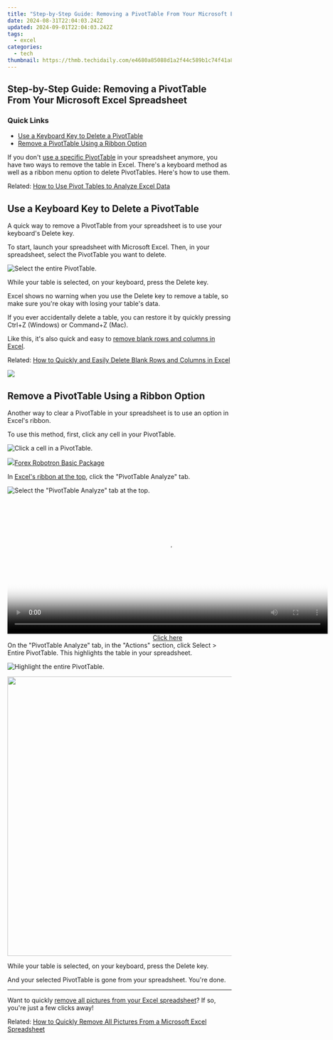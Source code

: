 ```yaml
---
title: "Step-by-Step Guide: Removing a PivotTable From Your Microsoft Excel Spreadsheet"
date: 2024-08-31T22:04:03.242Z
updated: 2024-09-01T22:04:03.242Z
tags:
  - excel
categories:
  - tech
thumbnail: https://thmb.techidaily.com/e4680a85088d1a2f44c589b1c74f41a831760d9eaf6ae422f8b959a2a9262d12.jpg
---
```


## Step-by-Step Guide: Removing a PivotTable From Your Microsoft Excel Spreadsheet

### Quick Links

* [Use a Keyboard Key to Delete a PivotTable](https://instagram-video-recordings.techidaily.com/social-media-power-up-grouping-multiple-photos-and-vids-for-instagram-for-2024/)
* [Remove a PivotTable Using a Ribbon Option](https://extra-lessons.techidaily.com/new-circles-vs-cubes-unraveling-camera-types/)

 If you don't [use a specific PivotTable](https://fake-location.techidaily.com/spoofing-life360-how-to-do-it-on-honor-play-40c-drfone-by-drfone-virtual-android/) in your spreadsheet anymore, you have two ways to remove the table in Excel. There's a keyboard method as well as a ribbon menu option to delete PivotTables. Here's how to use them.

Related: [How to Use Pivot Tables to Analyze Excel Data](https://fake-location.techidaily.com/spoofing-life360-how-to-do-it-on-honor-play-40c-drfone-by-drfone-virtual-android/) 

##  Use a Keyboard Key to Delete a PivotTable

 A quick way to remove a PivotTable from your spreadsheet is to use your keyboard's Delete key.

 To start, launch your spreadsheet with Microsoft Excel. Then, in your spreadsheet, select the PivotTable you want to delete.

![Select the entire PivotTable.](https://static1.howtogeekimages.com/wordpress/wp-content/uploads/2022/05/1-select-entire-pivottable.png) 

 While your table is selected, on your keyboard, press the Delete key.

 Excel shows no warning when you use the Delete key to remove a table, so make sure you're okay with losing your table's data.

 If you ever accidentally delete a table, you can restore it by quickly pressing Ctrl+Z (Windows) or Command+Z (Mac).

 Like this, it's also quick and easy to [remove blank rows and columns in Excel](https://desktop-recording.techidaily.com/2024-approved-vdg-screen-snatcher-synopsis-full-breakdown/).

Related: [How to Quickly and Easily Delete Blank Rows and Columns in Excel](https://desktop-recording.techidaily.com/2024-approved-vdg-screen-snatcher-synopsis-full-breakdown/) 

<!-- affiliate ads begin -->
<a href="https://shop.systoolsgroup.com/affiliate.php?ACCOUNT=SYSTOOBY&AFFILIATE=108875&PATH=https%3A%2F%2Fwww.systoolsgroup.com%3FAFFILIATE%3D108875%26RESOURCE%3DSysTools%2BSQL%2BRecovery"><img src="https://www.systoolsgroup.com/box/sql-recovery.png" border="0"></a>
<!-- affiliate ads end -->
##  Remove a PivotTable Using a Ribbon Option

 Another way to clear a PivotTable in your spreadsheet is to use an option in Excel's ribbon.

 To use this method, first, click any cell in your PivotTable.

![Click a cell in a PivotTable.](https://static1.howtogeekimages.com/wordpress/wp-content/uploads/2022/05/2-select-cell-pivottable.png) 

<!-- affiliate ads begin -->
<a href="https://secure.2checkout.com/order/checkout.php?PRODS=4726960&QTY=1&AFFILIATE=108875&CART=1"><img src="https://secure.avangate.com/images/merchant/5f4f7141b65a730b4efb0e0d51f63e94/products/forexrobotronbox.gif" border="0">Forex Robotron Basic Package</a>
<!-- affiliate ads end -->
 In [Excel's ribbon at the top](https://screen-mirror.techidaily.com/in-2024-how-to-mirror-honor-play-40c-to-mac-drfone-by-drfone-android/), click the "PivotTable Analyze" tab.

![Select the "PivotTable Analyze" tab at the top.](https://static1.howtogeekimages.com/wordpress/wp-content/uploads/2022/05/3-excel-pivottable-analyze-tab.png) 

<!-- affiliate ads begin -->
<span id="1993652">
					<video width="720" height="300" style="cursor:pointer"
           poster="//a.impactradius-go.com/display-clicktoplayimage/1993652.jpeg"
           onclick="if(!this.playClicked){this.play();this.setAttribute('controls',true);this.playClicked=true;}">
	   <source src="//a.impactradius-go.com/display-ad/22993-1993652">
	   <img src="//a.impactradius-go.com/display-clicktoplayimage/1993652.jpeg" style="border: none; height: 100%; width: 100%; object-fit: contain">
	</video>
	<div style="width:720px;text-align:center"><a href="javascript:window.open(decodeURIComponent('https%3A%2F%2Fhomestyler.sjv.io%2Fc%2F5597632%2F1993652%2F22993'), '_blank');void(0);">Click here</a></div>
</span>
<img height="0" width="0" src="https://imp.pxf.io/i/5597632/1993652/22993" style="position:absolute;visibility:hidden;" border="0" />
<!-- affiliate ads end -->
 On the "PivotTable Analyze" tab, in the "Actions" section, click Select > Entire PivotTable. This highlights the table in your spreadsheet.

![Highlight the entire PivotTable.](https://static1.howtogeekimages.com/wordpress/wp-content/uploads/2022/05/4-highlight-entire-pivottable.png) 

<!-- affiliate ads begin -->
<a href="https://thefitville.pxf.io/c/5597632/1526796/15852" target="_top" id="1526796"><img src="//a.impactradius-go.com/display-ad/15852-1526796" border="0" alt="" width="1200" height="628"/></a><img height="0" width="0" src="https://imp.pxf.io/i/5597632/1526796/15852" style="position:absolute;visibility:hidden;" border="0" />
<!-- affiliate ads end -->
 While your table is selected, on your keyboard, press the Delete key.

 And your selected PivotTable is gone from your spreadsheet. You're done.

---

 Want to quickly [remove all pictures from your Excel spreadsheet](https://fox-helps.techidaily.com/2024-approved-your-guide-to-the-top-8-tablets-for-next-level-photo-enhancements/)? If so, you're just a few clicks away!

Related: [How to Quickly Remove All Pictures From a Microsoft Excel Spreadsheet](https://fox-helps.techidaily.com/2024-approved-your-guide-to-the-top-8-tablets-for-next-level-photo-enhancements/)

<ins class="adsbygoogle"
     style="display:block"
     data-ad-format="autorelaxed"
     data-ad-client="ca-pub-7571918770474297"
     data-ad-slot="1223367746"></ins>



<ins class="adsbygoogle"
     style="display:block"
     data-ad-client="ca-pub-7571918770474297"
     data-ad-slot="8358498916"
     data-ad-format="auto"
     data-full-width-responsive="true"></ins>


